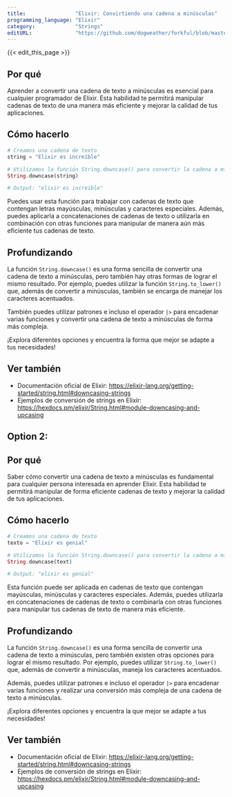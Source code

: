 ```yaml
---
title:                "Elixir: Convirtiendo una cadena a minúsculas"
programming_language: "Elixir"
category:             "Strings"
editURL:              "https://github.com/dogweather/forkful/blob/master/content/es/elixir/converting-a-string-to-lower-case.md"
---
```


{{< edit_this_page >}}

## Por qué

Aprender a convertir una cadena de texto a minúsculas es esencial para cualquier programador de Elixir. Esta habilidad te permitirá manipular cadenas de texto de una manera más eficiente y mejorar la calidad de tus aplicaciones.

## Cómo hacerlo

```elixir
# Creamos una cadena de texto
string = "Elixir es increíble"

# Utilizamos la función String.downcase() para convertir la cadena a minúsculas
String.downcase(string)

# Output: "elixir es increíble"
```

Puedes usar esta función para trabajar con cadenas de texto que contengan letras mayúsculas, minúsculas y caracteres especiales. Además, puedes aplicarla a concatenaciones de cadenas de texto o utilizarla en combinación con otras funciones para manipular de manera aún más eficiente tus cadenas de texto.

## Profundizando

La función `String.downcase()` es una forma sencilla de convertir una cadena de texto a minúsculas, pero también hay otras formas de lograr el mismo resultado. Por ejemplo, puedes utilizar la función `String.to_lower()` que, además de convertir a minúsculas, también se encarga de manejar los caracteres acentuados.

También puedes utilizar patrones e incluso el operador `|>` para encadenar varias funciones y convertir una cadena de texto a minúsculas de forma más compleja.

¡Explora diferentes opciones y encuentra la forma que mejor se adapte a tus necesidades!

## Ver también

- Documentación oficial de Elixir: https://elixir-lang.org/getting-started/string.html#downcasing-strings
- Ejemplos de conversión de strings en Elixir: https://hexdocs.pm/elixir/String.html#module-downcasing-and-upcasing

## Option 2:

## Por qué

Saber cómo convertir una cadena de texto a minúsculas es fundamental para cualquier persona interesada en aprender Elixir. Esta habilidad te permitirá manipular de forma eficiente cadenas de texto y mejorar la calidad de tus aplicaciones.

## Cómo hacerlo

```elixir
# Creamos una cadena de texto
texto = "Elixir es genial"

# Utilizamos la función String.downcase() para convertir la cadena a minúsculas
String.downcase(text)

# Output: "elixir es genial"
```

Esta función puede ser aplicada en cadenas de texto que contengan mayúsculas, minúsculas y caracteres especiales. Además, puedes utilizarla en concatenaciones de cadenas de texto o combinarla con otras funciones para manipular tus cadenas de texto de manera más eficiente.

## Profundizando

La función `String.downcase()` es una forma sencilla de convertir una cadena de texto a minúsculas, pero también existen otras opciones para lograr el mismo resultado. Por ejemplo, puedes utilizar `String.to_lower()` que, además de convertir a minúsculas, maneja los caracteres acentuados.

Además, puedes utilizar patrones e incluso el operador `|>` para encadenar varias funciones y realizar una conversión más compleja de una cadena de texto a minúsculas.

¡Explora diferentes opciones y encuentra la que mejor se adapte a tus necesidades!

## Ver también

- Documentación oficial de Elixir: https://elixir-lang.org/getting-started/string.html#downcasing-strings
- Ejemplos de conversión de strings en Elixir: https://hexdocs.pm/elixir/String.html#module-downcasing-and-upcasing